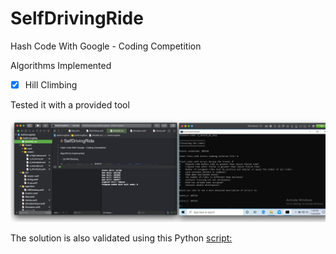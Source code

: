 # SelfDrivingRide

Hash Code With Google - Coding Competition

Algorithms Implemented

-   [x] Hill Climbing

    
Tested it with a provided tool
    
![Image](SelfDrivingRide/Assets/Images/hill_climbing_test_tool.png?raw=true "Title")

The solution is also validated using this Python [script:](https://github.com/PicoJr/2018-hashcode-score)
